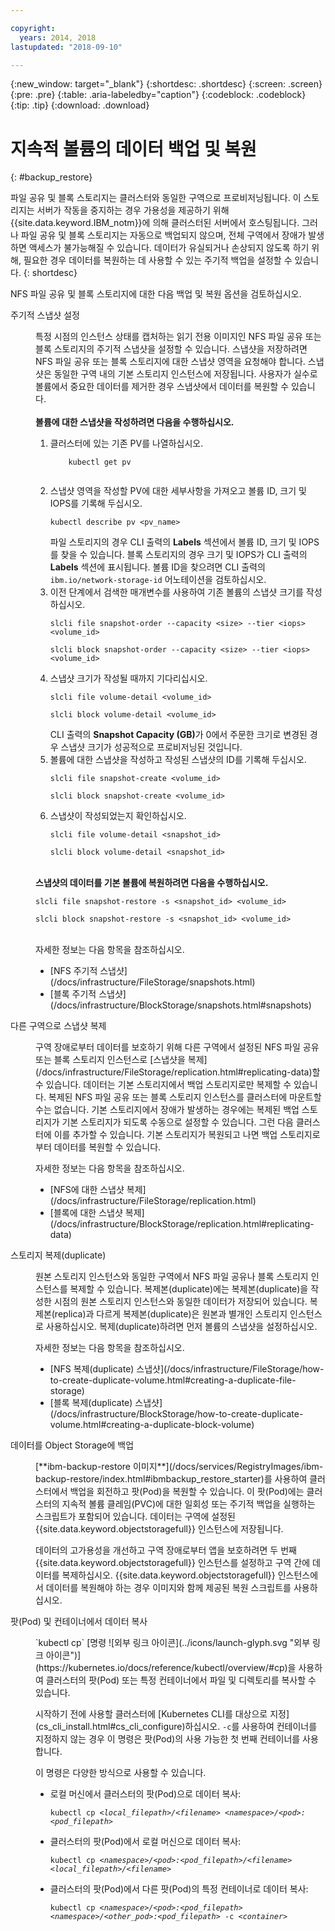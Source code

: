 ```yaml
---

copyright:
  years: 2014, 2018
lastupdated: "2018-09-10"

---
```


{:new_window: target="_blank"}
{:shortdesc: .shortdesc}
{:screen: .screen}
{:pre: .pre}
{:table: .aria-labeledby="caption"}
{:codeblock: .codeblock}
{:tip: .tip}
{:download: .download}


# 지속적 볼륨의 데이터 백업 및 복원
{: #backup_restore}

파일 공유 및 블록 스토리지는 클러스터와 동일한 구역으로 프로비저닝됩니다. 이 스토리지는 서버가 작동을 중지하는 경우 가용성을 제공하기 위해 {{site.data.keyword.IBM_notm}}에 의해 클러스터된 서버에서 호스팅됩니다. 그러나 파일 공유 및 블록 스토리지는 자동으로 백업되지 않으며, 전체 구역에서 장애가 발생하면 액세스가 불가능해질 수 있습니다. 데이터가 유실되거나 손상되지 않도록 하기 위해, 필요한 경우 데이터를 복원하는 데 사용할 수 있는 주기적 백업을 설정할 수 있습니다.
{: shortdesc}

NFS 파일 공유 및 블록 스토리지에 대한 다음 백업 및 복원 옵션을 검토하십시오.

<dl>
  <dt>주기적 스냅샷 설정</dt>
  <dd><p>특정 시점의 인스턴스 상태를 캡처하는 읽기 전용 이미지인 NFS 파일 공유 또는 블록 스토리지의 주기적 스냅샷을 설정할 수 있습니다. 스냅샷을 저장하려면 NFS 파일 공유 또는 블록 스토리지에 대한 스냅샷 영역을 요청해야 합니다. 스냅샷은 동일한 구역 내의 기본 스토리지 인스턴스에 저장됩니다. 사용자가 실수로 볼륨에서 중요한 데이터를 제거한 경우 스냅샷에서 데이터를 복원할 수 있습니다. </br></br> <strong>볼륨에 대한 스냅샷을 작성하려면 다음을 수행하십시오. </strong><ol><li>클러스터에 있는 기존 PV를 나열하십시오. <pre class="pre"><code>    kubectl get pv
    </code></pre></li><li>스냅샷 영역을 작성할 PV에 대한 세부사항을 가져오고 볼륨 ID, 크기 및 IOPS를 기록해 두십시오. <pre class="pre"><code>kubectl describe pv &lt;pv_name&gt;</code></pre> 파일 스토리지의 경우 CLI 출력의 <strong>Labels</strong> 섹션에서 볼륨 ID, 크기 및 IOPS를 찾을 수 있습니다. 블록 스토리지의 경우 크기 및 IOPS가 CLI 출력의 <strong>Labels</strong> 섹션에 표시됩니다. 볼륨 ID을 찾으려면 CLI 출력의 <code>ibm.io/network-storage-id</code> 어노테이션을 검토하십시오. </li><li>이전 단계에서 검색한 매개변수를 사용하여 기존 볼륨의 스냅샷 크기를 작성하십시오. <pre class="pre"><code>slcli file snapshot-order --capacity &lt;size&gt; --tier &lt;iops&gt; &lt;volume_id&gt;</code></pre><pre class="pre"><code>slcli block snapshot-order --capacity &lt;size&gt; --tier &lt;iops&gt; &lt;volume_id&gt;</code></pre></li><li>스냅샷 크기가 작성될 때까지 기다리십시오. <pre class="pre"><code>slcli file volume-detail &lt;volume_id&gt;</code></pre><pre class="pre"><code>slcli block volume-detail &lt;volume_id&gt;</code></pre>CLI 출력의 <strong>Snapshot Capacity (GB)</strong>가 0에서 주문한 크기로 변경된 경우 스냅샷 크기가 성공적으로 프로비저닝된 것입니다. </li><li>볼륨에 대한 스냅샷을 작성하고 작성된 스냅샷의 ID를 기록해 두십시오. <pre class="pre"><code>slcli file snapshot-create &lt;volume_id&gt;</code></pre><pre class="pre"><code>slcli block snapshot-create &lt;volume_id&gt;</code></pre></li><li>스냅샷이 작성되었는지 확인하십시오. <pre class="pre"><code>slcli file volume-detail &lt;snapshot_id&gt;</code></pre><pre class="pre"><code>slcli block volume-detail &lt;snapshot_id&gt;</code></pre></li></ol></br><strong>스냅샷의 데이터를 기본 볼륨에 복원하려면 다음을 수행하십시오. </strong><pre class="pre"><code>slcli file snapshot-restore -s &lt;snapshot_id&gt; &lt;volume_id&gt;</code></pre><pre class="pre"><code>slcli block snapshot-restore -s &lt;snapshot_id&gt; &lt;volume_id&gt;</code></pre></br>자세한 정보는 다음 항목을 참조하십시오.<ul><li>[NFS 주기적 스냅샷](/docs/infrastructure/FileStorage/snapshots.html)</li><li>[블록 주기적 스냅샷](/docs/infrastructure/BlockStorage/snapshots.html#snapshots)</li></ul></p></dd>
  <dt>다른 구역으로 스냅샷 복제</dt>
 <dd><p>구역 장애로부터 데이터를 보호하기 위해 다른 구역에서 설정된 NFS 파일 공유 또는 블록 스토리지 인스턴스로 [스냅샷을 복제](/docs/infrastructure/FileStorage/replication.html#replicating-data)할 수 있습니다. 데이터는 기본 스토리지에서 백업 스토리지로만 복제할 수 있습니다. 복제된 NFS 파일 공유 또는 블록 스토리지 인스턴스를 클러스터에 마운트할 수는 없습니다. 기본 스토리지에서 장애가 발생하는 경우에는 복제된 백업 스토리지가 기본 스토리지가 되도록 수동으로 설정할 수 있습니다. 그런 다음 클러스터에 이를 추가할 수 있습니다. 기본 스토리지가 복원되고 나면 백업 스토리지로부터 데이터를 복원할 수 있습니다.</p>
 <p>자세한 정보는 다음 항목을 참조하십시오.<ul><li>[NFS에 대한 스냅샷 복제](/docs/infrastructure/FileStorage/replication.html)</li><li>[블록에 대한 스냅샷 복제](/docs/infrastructure/BlockStorage/replication.html#replicating-data)</li></ul></p></dd>
 <dt>스토리지 복제(duplicate)</dt>
 <dd><p>원본 스토리지 인스턴스와 동일한 구역에서 NFS 파일 공유나 블록 스토리지 인스턴스를 복제할 수 있습니다. 복제본(duplicate)에는 복제본(duplicate)을 작성한 시점의 원본 스토리지 인스턴스와 동일한 데이터가 저장되어 있습니다. 복제본(replica)과 다르게 복제본(duplicate)은 원본과 별개인 스토리지 인스턴스로 사용하십시오. 복제(duplicate)하려면 먼저 볼륨의 스냅샷을 설정하십시오.</p>
 <p>자세한 정보는 다음 항목을 참조하십시오.<ul><li>[NFS 복제(duplicate) 스냅샷](/docs/infrastructure/FileStorage/how-to-create-duplicate-volume.html#creating-a-duplicate-file-storage)</li><li>[블록 복제(duplicate) 스냅샷](/docs/infrastructure/BlockStorage/how-to-create-duplicate-volume.html#creating-a-duplicate-block-volume)</li></ul></p></dd>
  <dt>데이터를 Object Storage에 백업</dt>
  <dd><p>[**ibm-backup-restore 이미지**](/docs/services/RegistryImages/ibm-backup-restore/index.html#ibmbackup_restore_starter)를 사용하여 클러스터에서 백업을 회전하고 팟(Pod)을 복원할 수 있습니다. 이 팟(Pod)에는 클러스터의 지속적 볼륨 클레임(PVC)에 대한 일회성 또는 주기적 백업을 실행하는 스크립트가 포함되어 있습니다. 데이터는 구역에 설정된 {{site.data.keyword.objectstoragefull}} 인스턴스에 저장됩니다.</p>
  <p>데이터의 고가용성을 개선하고 구역 장애로부터 앱을 보호하려면 두 번째 {{site.data.keyword.objectstoragefull}} 인스턴스를 설정하고 구역 간에 데이터를 복제하십시오. {{site.data.keyword.objectstoragefull}} 인스턴스에서 데이터를 복원해야 하는 경우 이미지와 함께 제공된 복원 스크립트를 사용하십시오.</p></dd>
<dt>팟(Pod) 및 컨테이너에서 데이터 복사</dt>
<dd><p>`kubectl cp` [명령 ![외부 링크 아이콘](../icons/launch-glyph.svg "외부 링크 아이콘")](https://kubernetes.io/docs/reference/kubectl/overview/#cp)을 사용하여 클러스터의 팟(Pod) 또는 특정 컨테이너에서 파일 및 디렉토리를 복사할 수 있습니다.</p>
<p>시작하기 전에 사용할 클러스터에 [Kubernetes CLI를 대상으로 지정](cs_cli_install.html#cs_cli_configure)하십시오. <code>-c</code>를 사용하여 컨테이너를 지정하지 않는 경우 이 명령은 팟(Pod)의 사용 가능한 첫 번째 컨테이너를 사용합니다.</p>
<p>이 명령은 다양한 방식으로 사용할 수 있습니다.</p>
<ul>
<li>로컬 머신에서 클러스터의 팟(Pod)으로 데이터 복사: <pre class="pre"><code>kubectl cp <var>&lt;local_filepath&gt;/&lt;filename&gt;</var> <var>&lt;namespace&gt;/&lt;pod&gt;:&lt;pod_filepath&gt;</var></code></pre></li>
<li>클러스터의 팟(Pod)에서 로컬 머신으로 데이터 복사: <pre class="pre"><code>kubectl cp <var>&lt;namespace&gt;/&lt;pod&gt;:&lt;pod_filepath&gt;/&lt;filename&gt;</var> <var>&lt;local_filepath&gt;/&lt;filename&gt;</var></code></pre></li>
<li>클러스터의 팟(Pod)에서 다른 팟(Pod)의 특정 컨테이너로 데이터 복사: <pre class="pre"><code>kubectl cp <var>&lt;namespace&gt;/&lt;pod&gt;:&lt;pod_filepath&gt;</var> <var>&lt;namespace&gt;/&lt;other_pod&gt;:&lt;pod_filepath&gt;</var> -c <var>&lt;container></var></code></pre></li>
</ul></dd>
  </dl>
